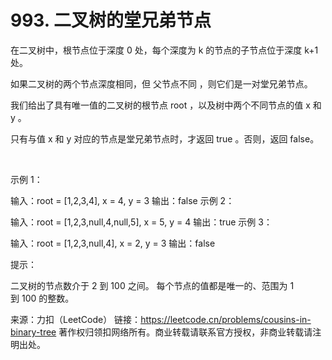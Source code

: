 # 993. 二叉树的堂兄弟节点

在二叉树中，根节点位于深度 0 处，每个深度为 k 的节点的子节点位于深度 k+1 处。

如果二叉树的两个节点深度相同，但 父节点不同 ，则它们是一对堂兄弟节点。

我们给出了具有唯一值的二叉树的根节点 root ，以及树中两个不同节点的值 x 和 y 。

只有与值 x 和 y 对应的节点是堂兄弟节点时，才返回 true 。否则，返回 false。

 

示例 1：


输入：root = [1,2,3,4], x = 4, y = 3
输出：false
示例 2：


输入：root = [1,2,3,null,4,null,5], x = 5, y = 4
输出：true
示例 3：



输入：root = [1,2,3,null,4], x = 2, y = 3
输出：false
 

提示：

二叉树的节点数介于 2 到 100 之间。
每个节点的值都是唯一的、范围为 1 到 100 的整数。

来源：力扣（LeetCode）
链接：https://leetcode.cn/problems/cousins-in-binary-tree
著作权归领扣网络所有。商业转载请联系官方授权，非商业转载请注明出处。